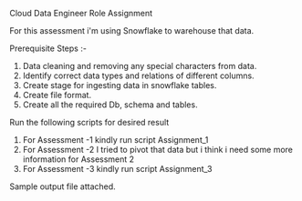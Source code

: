 Cloud Data Engineer Role Assignment

For this assessment i'm using Snowflake to warehouse that data.

Prerequisite Steps :- 

1. Data cleaning and removing any special characters from data.
2. Identify correct data types and relations of different columns.
3. Create stage for ingesting data in snowflake tables.
4. Create file format.
5. Create all the required Db, schema and tables.


Run the following scripts for desired result

1. For Assessment -1 kindly run script Assignment_1
2. For Assessment -2 I tried to pivot that data but i think i need some more information for Assessment 2
3. For Assessment -3 kindly run script Assignment_3



Sample output file attached.

